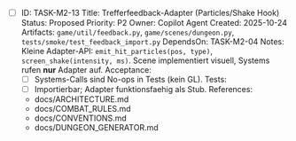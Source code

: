 - [ ] ID: TASK-M2-13
  Title: Trefferfeedback-Adapter (Particles/Shake Hook)
  Status: Proposed
  Priority: P2
  Owner: Copilot Agent
  Created: 2025-10-24
  Artifacts: `game/util/feedback.py`, `game/scenes/dungeon.py`, `tests/smoke/test_feedback_import.py`
  DependsOn: TASK-M2-04
  Notes:
  Kleine Adapter-API: `emit_hit_particles(pos, type)`, `screen_shake(intensity, ms)`. Scene implementiert visuell, Systems rufen **nur** Adapter auf.
  Acceptance:
  - [ ] Systems-Calls sind No-ops in Tests (kein GL).
  Tests:
  - [ ] Importierbar; Adapter funktionsfaehig als Stub.
  References:
  - docs/ARCHITECTURE.md
  - docs/COMBAT_RULES.md
  - docs/CONVENTIONS.md
  - docs/DUNGEON_GENERATOR.md
